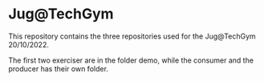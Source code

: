 # Jug@TechGym

This repository contains the three repositories used for the Jug@TechGym 20/10/2022.

The first two exerciser are in the folder demo, while the consumer and the producer has their own folder.
